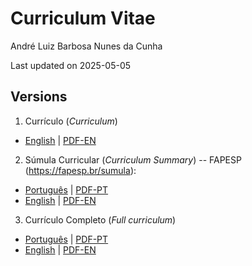 # Curriculum Vitae
André Luiz Barbosa Nunes da Cunha

Last updated on 2025-05-05

## Versions

1.  Currículo (*Curriculum*)

<!--  - [Português](CV/curriculum_PT.md) \| [PDF-PT](CV/curriculum_PT.pdf) -->
  - [English](CV/curriculum_EN.md) \| [PDF-EN](CV/curriculum_EN.pdf)

2.  Súmula Curricular (*Curriculum Summary*) -- FAPESP (<https://fapesp.br/sumula>):

  - [Português](FAPESP/SumulaFAPESP_PT.md) \| [PDF-PT](FAPESP/SC_PT.pdf)
  - [English](FAPESP/SumulaFAPESP_EN.md) \| [PDF-EN](FAPESP/SC_EN.pdf)

3. Currículo Completo (*Full curriculum*)

  - [Português](Full/curriculum_PT.md) \| [PDF-PT](Full/curriculum_PT.pdf)
  - [English](Full/curriculum_EN.md) \| [PDF-EN](Full/curriculum_EN.pdf)
